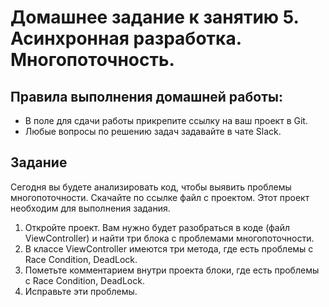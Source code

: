 # Домашнее задание к занятию 5. Асинхронная разработка. Многопоточность.

## Правила выполнения домашней работы:

* В поле для сдачи работы прикрепите ссылку на ваш проект в Git.
* Любые вопросы по решению задач задавайте в чате Slack.

## Задание

Сегодня вы будете анализировать код, чтобы выявить проблемы многопоточности. Скачайте по ссылке файл с проектом. Этот проект необходим для выполнения задания.

1. Откройте проект. Вам нужно будет разобраться в коде (файл ViewController) и найти три блока с проблемами многопоточности.
2. В классе ViewController имеются три метода, где есть проблемы с Race Condition, DeadLock. 
3. Пометьте комментарием внутри проекта блоки, где есть проблемы с Race Condition, DeadLock. 
4. Исправьте эти проблемы. 

